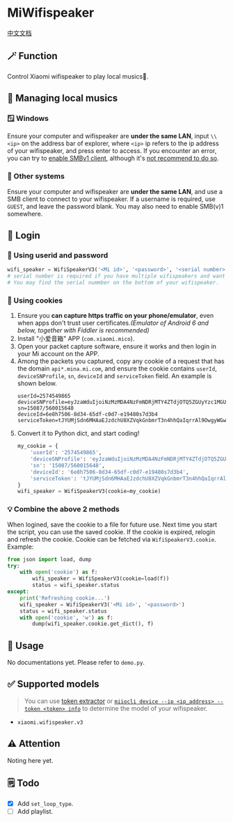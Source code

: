 # MiWifispeaker
[中文文档](README_CN.md)
## 🪄 Function
Control Xiaomi wifispeaker to play local musics🎵.
## 📁 Managing local musics
### 🪟 Windows
Ensure your computer and wifispeaker are **under the same LAN**, input `\\<ip>` on the address bar of explorer, where `<ip>` ip refers to the ip address of your wifispeaker, and press enter to access. If you encounter an error, you can try to [enable SMBv1 client](https://docs.microsoft.com/en-us/windows-server/storage/file-server/troubleshoot/detect-enable-and-disable-smbv1-v2-v3#smbv1-on-smb-client), although it's [not recommend to do so](https://techcommunity.microsoft.com/t5/storage-at-microsoft/stop-using-smb1/ba-p/425858).
### 🤔 Other systems
Ensure your computer and wifispeaker are **under the same LAN**, and use a SMB client to connect to your wifispeaker. If a username is required, use `GUEST`, and leave the password blank. You may also need to enable SMB(v)1 somewhere.
## 🚩 Login
### 🔑 Using userid and password
```python
wifi_speaker = WifiSpeakerV3('<Mi id>', '<password>', '<serial number>')
# serial number is required if you have multiple wifispeakers and want to specify one you'd like to control.
# You may find the serial nummber on the bottom of your wifispeaker.
```
### 🍪 Using cookies
1. Ensure you **can capture https traffic on your phone/emulator**, even when apps don't trust user certificates.*(Emulator of Android 6 and below, together with Fiddler is recommended)*
2. Install "小爱音箱" APP (`com.xiaomi.mico`).
3. Open your packet capture software, ensure it works and then login in your Mi account on the APP.
4. Among the packets you captured, copy any cookie of a request that has the domain `api*.mina.mi.com`, and ensure the cookie contains `userId`, `deviceSNProfile`, `sn`, `deviceId` and `serviceToken` field. An example is shown below.
    ```
    userId=2574549865
	deviceSNProfile=eyJzaWduIjoiNzMzMDA4NzFmNDRjMTY4ZTdjOTQ5ZGUyYzc1MGU2MGMyYzliYjhmZjUzMDAxN2M1YTI2NzIzNGU5Y2I0ZGI4ZSIsInNuIjoiMTUwODcvNTYwMDE1NjQ4In0=
	sn=15087/560015648
	deviceId=6e8h7506-8d34-65df-c0d7-e19480s7d3b4
	serviceToken=tJYUMjSdn6MHAaEJzdchU8XZVqkGnbmrT3n4hhQaIqrrAl9OwgyWGwEZohfPDUENSaQ/aPJF1JVaX32nwCaHAvOACyJ7aJW5g7hw+GYJ5SrKBqVN8XG0wjvPaFYpyQ3Ha8Oelx6IH8OxydiqNop98RTUnOxHLW9G7AkfowucoGiYRls8XbhqBL22q3lBVntfZ7EnEpXY6x9FaNGE0DQWVQ==
    ```
5. Convert it to Python dict, and start coding!
    ```python
    my_cookie = {
        'userId': '2574549865',
        'deviceSNProfile': 'eyJzaWduIjoiNzMzMDA4NzFmNDRjMTY4ZTdjOTQ5ZGUyYzc1MGU2MGMyYzliYjhmZjUzMDAxN2M1YTI2NzIzNGU5Y2I0ZGI4ZSIsInNuIjoiMTUwODcvNTYwMDE1NjQ4In0=',
        'sn': '15087/560015648',
        'deviceId': '6e8h7506-8d34-65df-c0d7-e19480s7d3b4',
        'serviceToken': 'tJYUMjSdn6MHAaEJzdchU8XZVqkGnbmrT3n4hhQaIqrrAl9OwgyWGwEZohfPDUENSaQ/aPJF1JVaX32nwCaHAvOACyJ7aJW5g7hw+GYJ5SrKBqVN8XG0wjvPaFYpyQ3Ha8Oelx6IH8OxydiqNop98RTUnOxHLW9G7AkfowucoGiYRls8XbhqBL22q3lBVntfZ7EnEpXY6x9FaNGE0DQWVQ=='
    }
    wifi_speaker = WifiSpeakerV3(cookie=my_cookie)
    ```
### 💡 Combine the above 2 methods
When logined, save the cookie to a file for future use. Next time you start the script, you can use the saved cookie. If the cookie is expired, relogin and refresh the cookie. Cookie can be fetched via `WifiSpeakerV3.cookie`.
Example:
```python
from json import load, dump
try:
    with open('cookie') as f:
        wifi_speaker = WifiSpeakerV3(cookie=load(f))
        status = wifi_speaker.status
except:
    print('Refreshing cookie...')
    wifi_speaker = WifiSpeakerV3('<Mi id>', '<password>')
    status = wifi_speaker.status
    with open('cookie', 'w') as f:
        dump(wifi_speaker.cookie.get_dict(), f)
```
## 📖 Usage
No documentations yet. Please refer to `demo.py`.
## ✅ Supported models
> You can use [token extractor](https://github.com/PiotrMachowski/Xiaomi-cloud-tokens-extractor) or [`miiocli device --ip <ip_address> --token <token> info`](https://github.com/rytilahti/python-miio) to determine the model of your wifispeaker.
* `xiaomi.wifispeaker.v3`
## ⚠️ Attention
Noting here yet.
## 🗒️ Todo
* [x] Add `set_loop_type`.
* [ ] Add playlist.